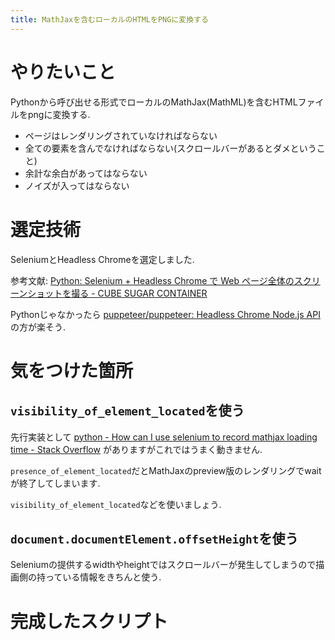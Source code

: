 ```yaml
---
title: MathJaxを含むローカルのHTMLをPNGに変換する
---
```


# やりたいこと

Pythonから呼び出せる形式でローカルのMathJax(MathML)を含むHTMLファイルをpngに変換する.

* ページはレンダリングされていなければならない
* 全ての要素を含んでなければならない(スクロールバーがあるとダメということ)
* 余計な余白があってはならない
* ノイズが入ってはならない

# 選定技術

SeleniumとHeadless Chromeを選定しました.

参考文献: [Python: Selenium + Headless Chrome で Web ページ全体のスクリーンショットを撮る - CUBE SUGAR CONTAINER](https://blog.amedama.jp/entry/2018/07/28/003342)

Pythonじゃなかったら
[puppeteer/puppeteer: Headless Chrome Node.js API](https://github.com/puppeteer/puppeteer)
の方が楽そう.

# 気をつけた箇所

## `visibility_of_element_located`を使う

先行実装として
[python - How can I use selenium to record mathjax loading time - Stack Overflow](https://stackoverflow.com/questions/56627965/how-can-i-use-selenium-to-record-mathjax-loading-time)
がありますがこれではうまく動きません.

`presence_of_element_located`だとMathJaxのpreview版のレンダリングでwaitが終了してしまいます.

`visibility_of_element_located`などを使いましょう.

## `document.documentElement.offsetHeight`を使う

Seleniumの提供するwidthやheightではスクロールバーが発生してしまうので描画側の持っている情報をきちんと使う.

# 完成したスクリプト

<script src="https://gist.github.com/ncaq/b84aa1abef2c8162f674c351504e7824.js"></script>
